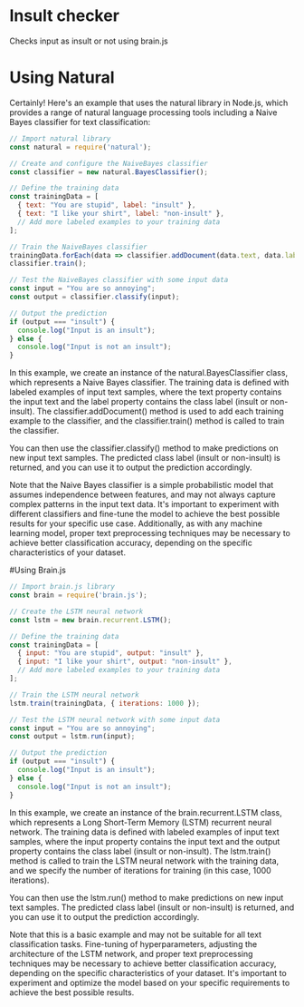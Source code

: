 # Insult checker
Checks input as insult or not using brain.js

# Using Natural
Certainly! Here's an example that uses the natural library in Node.js, which provides a range of natural language processing tools including a Naive Bayes classifier for text classification:
```js
// Import natural library
const natural = require('natural');

// Create and configure the NaiveBayes classifier
const classifier = new natural.BayesClassifier();

// Define the training data
const trainingData = [
  { text: "You are stupid", label: "insult" },
  { text: "I like your shirt", label: "non-insult" },
  // Add more labeled examples to your training data
];

// Train the NaiveBayes classifier
trainingData.forEach(data => classifier.addDocument(data.text, data.label));
classifier.train();

// Test the NaiveBayes classifier with some input data
const input = "You are so annoying";
const output = classifier.classify(input);

// Output the prediction
if (output === "insult") {
  console.log("Input is an insult");
} else {
  console.log("Input is not an insult");
}
```
In this example, we create an instance of the natural.BayesClassifier class, which represents a Naive Bayes classifier. The training data is defined with labeled examples of input text samples, where the text property contains the input text and the label property contains the class label (insult or non-insult). The classifier.addDocument() method is used to add each training example to the classifier, and the classifier.train() method is called to train the classifier.

You can then use the classifier.classify() method to make predictions on new input text samples. The predicted class label (insult or non-insult) is returned, and you can use it to output the prediction accordingly.

Note that the Naive Bayes classifier is a simple probabilistic model that assumes independence between features, and may not always capture complex patterns in the input text data. It's important to experiment with different classifiers and fine-tune the model to achieve the best possible results for your specific use case. Additionally, as with any machine learning model, proper text preprocessing techniques may be necessary to achieve better classification accuracy, depending on the specific characteristics of your dataset.

#Using Brain.js
```js
// Import brain.js library
const brain = require('brain.js');

// Create the LSTM neural network
const lstm = new brain.recurrent.LSTM();

// Define the training data
const trainingData = [
  { input: "You are stupid", output: "insult" },
  { input: "I like your shirt", output: "non-insult" },
  // Add more labeled examples to your training data
];

// Train the LSTM neural network
lstm.train(trainingData, { iterations: 1000 });

// Test the LSTM neural network with some input data
const input = "You are so annoying";
const output = lstm.run(input);

// Output the prediction
if (output === "insult") {
  console.log("Input is an insult");
} else {
  console.log("Input is not an insult");
}
```
In this example, we create an instance of the brain.recurrent.LSTM class, which represents a Long Short-Term Memory (LSTM) recurrent neural network. The training data is defined with labeled examples of input text samples, where the input property contains the input text and the output property contains the class label (insult or non-insult). The lstm.train() method is called to train the LSTM neural network with the training data, and we specify the number of iterations for training (in this case, 1000 iterations).

You can then use the lstm.run() method to make predictions on new input text samples. The predicted class label (insult or non-insult) is returned, and you can use it to output the prediction accordingly.

Note that this is a basic example and may not be suitable for all text classification tasks. Fine-tuning of hyperparameters, adjusting the architecture of the LSTM network, and proper text preprocessing techniques may be necessary to achieve better classification accuracy, depending on the specific characteristics of your dataset. It's important to experiment and optimize the model based on your specific requirements to achieve the best possible results.